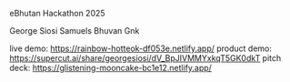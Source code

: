 eBhutan Hackathon 2025

George Siosi Samuels
Bhuvan Gnk

live demo: https://rainbow-hotteok-df053e.netlify.app/
product demo: https://supercut.ai/share/georgesiosi/dV_BpJIVMMYxkqT5GK0dkT
pitch deck: https://glistening-mooncake-bc1e12.netlify.app/ 
